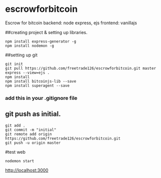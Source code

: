 # escrowforbitcoin
Escrow for bitcoin
backend: node express, ejs
frontend: vanillajs

##creating project & setting up libraries.
```
npm install express-generator -g
npm install nodemon -g
```

##setting up git
```
git init
git pull https://github.com/freetrade126/escrowforbitcoin.git master
express --view=ejs .
npm install
npm install bitcoinjs-lib --save
npm install superagent --save
```

### add this in your .gitignore file

## git push as initial.
```
git add .
git commit -m "initial"
git remote add origin https://github.com/freetrade126/escrowforbitcoin.git
git push -u origin master
```

#test web
```
nodemon start
```
[http://localhost:3000](http://localhost:3000)
